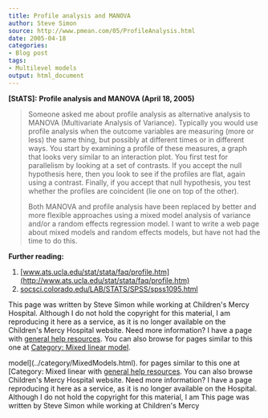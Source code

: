 ```yaml
---
title: Profile analysis and MANOVA
author: Steve Simon
source: http://www.pmean.com/05/ProfileAnalysis.html
date: 2005-04-18
categories:
- Blog post
tags:
- Multilevel models
output: html_document
---
```

**[StATS]:** **Profile analysis and MANOVA (April
18, 2005)**

> Someone asked me about profile analysis as alternative analysis to
> MANOVA (Multivariate Analysis of Variance). Typically you would use
> profile analysis when the outcome variables are measuring (more or
> less) the same thing, but possibly at different times or in different
> ways. You start by examining a profile of these measures, a graph that
> looks very similar to an interaction plot. You first test for
> parallelism by looking at a set of contrasts. If you accept the null
> hypothesis here, then you look to see if the profiles are flat, again
> using a contrast. Finally, if you accept that null hypothesis, you
> test whether the profiles are coincident (lie one on top of the
> other).
>
> Both MANOVA and profile analysis have been replaced by better and more
> flexible approaches using a mixed model analysis of variance and/or a
> random effects regression model. I want to write a web page about
> mixed models and random effects models, but have not had the time to
> do this.

**Further reading:**

1.  [www.ats.ucla.edu/stat/stata/faq/profile.htm](http://www.ats.ucla.edu/stat/stata/faq/profile.htm)
2.  [socsci.colorado.edu/LAB/STATS/SPSS/spss1095.html](http://socsci.colorado.edu/LAB/STATS/SPSS/spss1095.html)

This page was written by Steve Simon while working at Children\'s Mercy
Hospital. Although I do not hold the copyright for this material, I am
reproducing it here as a service, as it is no longer available on the
Children\'s Mercy Hospital website. Need more information? I have a page
with [general help resources](../GeneralHelp.html). You can also browse
for pages similar to this one at [Category: Mixed linear
model](../category/MixedModels.html).
<!---More--->
model](../category/MixedModels.html).
for pages similar to this one at [Category: Mixed linear
with [general help resources](../GeneralHelp.html). You can also browse
Children\'s Mercy Hospital website. Need more information? I have a page
reproducing it here as a service, as it is no longer available on the
Hospital. Although I do not hold the copyright for this material, I am
This page was written by Steve Simon while working at Children\'s Mercy

<!---Do not use
**[StATS]:** **Profile analysis and MANOVA (April
This page was written by Steve Simon while working at Children\'s Mercy
Hospital. Although I do not hold the copyright for this material, I am
reproducing it here as a service, as it is no longer available on the
Children\'s Mercy Hospital website. Need more information? I have a page
with [general help resources](../GeneralHelp.html). You can also browse
for pages similar to this one at [Category: Mixed linear
model](../category/MixedModels.html).
--->

